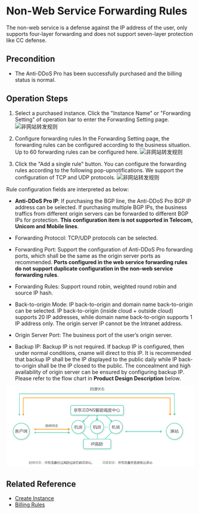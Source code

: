 # Non-Web Service Forwarding Rules

The non-web service is a defense against the IP address of the user, only supports four-layer forwarding and does not support seven-layer protection like CC defense.

## Precondition
- The Anti-DDoS Pro has been successfully purchased and the billing status is normal.

## Operation Steps
1. Select a purchased instance. Click the "Instance Name" or "Forwarding Setting" of operation bar to enter the Forwarding Setting page.
![非网站转发规则](https://github.com/jdcloudcom/cn/blob/edit/image/Advanced%20Anti-DDoS/non-web%2004.png)

2. Configure forwarding rules
In the Forwarding Setting page, the forwarding rules can be configured according to the business situation. Up to 60 forwarding rules can be configured here.
![非网站转发规则](https://github.com/jdcloudcom/cn/blob/edit/image/Advanced%20Anti-DDoS/non-web%2005.png)

3. Click the "Add a single rule" button.
You can configure the forwarding rules according to the following pop-upnotifications. We support the configuration of TCP and UDP protocols.
![非网站转发规则](https://github.com/jdcloudcom/cn/blob/edit/image/Advanced%20Anti-DDoS/non-web%2006.png)

Rule configuration fields are interpreted as below:

- **Anti-DDoS Pro IP**: If purchasing the BGP line, the Anti-DDoS Pro BGP IP address can be selected. If purchasing multiple BGP IPs, the business traffics from different origin servers can be forwarded to different BGP IPs for protection. **This configuration item is not supported in Telecom, Unicom and Mobile lines**.

- Forwarding Protocol: TCP/UDP protocols can be selected.

- Forwarding Port: Support the configuration of Anti-DDoS Pro forwarding ports, which shall be the same as the origin server ports as recommended. **Ports configured in the web service forwarding rules do not support duplicate configuration in the non-web service forwarding rules**.

- Forwarding Rules: Support round robin, weighted round robin and source IP hash.

- Back-to-origin Mode: IP back-to-origin and domain name back-to-origin can be selected. IP back-to-origin (inside cloud + outside cloud) supports 20 IP addresses, while domain name back-to-origin supports 1 IP address only. The origin server IP cannot be the Intranet address.

- Origin Server Port: The business port of the user’s origin server.

- Backup IP: Backup IP is not required. If backup IP is configured, then under normal conditions, cname will direct to this IP. It is recommended that backup IP shall be the IP displayed to the public daily while IP back-to-origin shall be the IP closed to the public. The concealment and high availability of origin server can be ensured by configuring backup IP. Please refer to the flow chart in **Product Design Description** below.

![产品设计说明](https://github.com/jdcloudcom/cn/blob/edit/image/Advanced%20Anti-DDoS/ip-anti-design-cn.png)

## Related Reference

- [Create Instance](Create-Instance.md)
- [Billing Rules](../Pricing/Billing-Rules.md)
